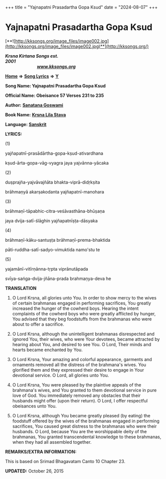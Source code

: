 +++
title = "Yajnapatni Prasadartha Gopa Ksud"
date = "2024-08-07"
+++

# Yajnapatni Prasadartha Gopa Ksud
[**![http://kksongs.org/image_files/image002.jpg](http://kksongs.org/image_files/image002.jpg)**](http://kksongs.org/)

**_Krsna Kirtana Songs est. 2001_**                                                                                                                                                 **_www.kksongs.org_**

[**Home**](http://kksongs.org/) **⇒** [**Song Lyrics**](http://kksongs.org/lyrics.html) **⇒** [**Y**](http://kksongs.org/songs/song_y.html)

**Song Name: Yajnapatni Prasadartha Gopa Ksud**

**Official Name: Obeisance 57 Verses 231 to 235**

**Author:** [**Sanatana Goswami**](http://kksongs.org/authors/list/sanatana_g.html)

**Book Name:** [**Krsna Lila Stava**](http://kksongs.org/authors/literature/krsnalilastava.html)

**Language:** [**Sanskrit**](http://kksongs.org/language/list/sanskrit.html)

**LYRICS:**

(1)

yajñapatnī-prasādārtha-gopa-kṣud-ativardhana

kṣud-ārta-gopa-vāg-vyagra jaya yajvānna-yācaka

(2)

duṣprajña-yajvāvajñāta bhakta-viprā-didṛkṣita

brāhmaṇyā akarṣakodanta yajñapatnī-manohara

(3)

brāhmaṇī-tāpabhic-citra-veśāvasthāna-bhūṣaṇa

jaya dvija-satī-ślāghin yajñapatnīṣṭa-dāsyaka

(4)

brāhmaṇī-kāku-santuṣṭa brāhmaṇī-prema-bhaktida

pāti-ruddha-satī-sadyo-vimuktida namo'stu te

(5)

yajamānī-vitīrṇānna-tṛpta viprānutāpada

svīya-sańga-dvija-jñāna-prada brahmaṇya-deva he

**TRANSLATION**

1) O Lord Krsna, all glories unto You. In order to show mercy to the wives of certain brahmanas engaged in performing sacrifices, You greatly increased the hunger of the cowherd boys. Hearing the intent complaints of the cowherd boys who were greatly afflicted by hunger, You advised that they beg foodstuffs from the brahmanas who were about to offer a sacrifice.

2) O Lord Krsna, although the unintelligent brahmanas disrespected and ignored You, their wives, who were Your devotees, became attracted by hearing about You, and desired to see You. O Lord, Their minds and hearts became enchanted by You.

3) O Lord Krsna, Your amazing and colorful appearance, garments and ornaments removed all the distress of the brahmana's wives. You glorified them and they expressed their desire to engage in Your devotional service. O Lord, all glories unto You.

4) O Lord Krsna, You were pleased by the plaintive appeals of the brahmana's wives, and You granted to them devotional service in pure love of God. You immediately removed any obstacles that their husbands might offer (upon their return). O Lord, I offer respectful obeisances unto You.

5) O Lord Krsna, although You became greatly pleased (by eating) the foodstuff offered by the wives of the brahmanas engaged in performing sacrifices, You caused great distress to the brahmanas who were their husbands. O Lord, because You are the worshippable deity of the brahmanas, You granted transcendental knowledge to these brahmanas, when they had all assembled together.

**REMARKS/EXTRA INFORMATION:**

This is based on Srimad Bhagavatam Canto 10 Chapter 23.

**UPDATED:** October 26, 2015